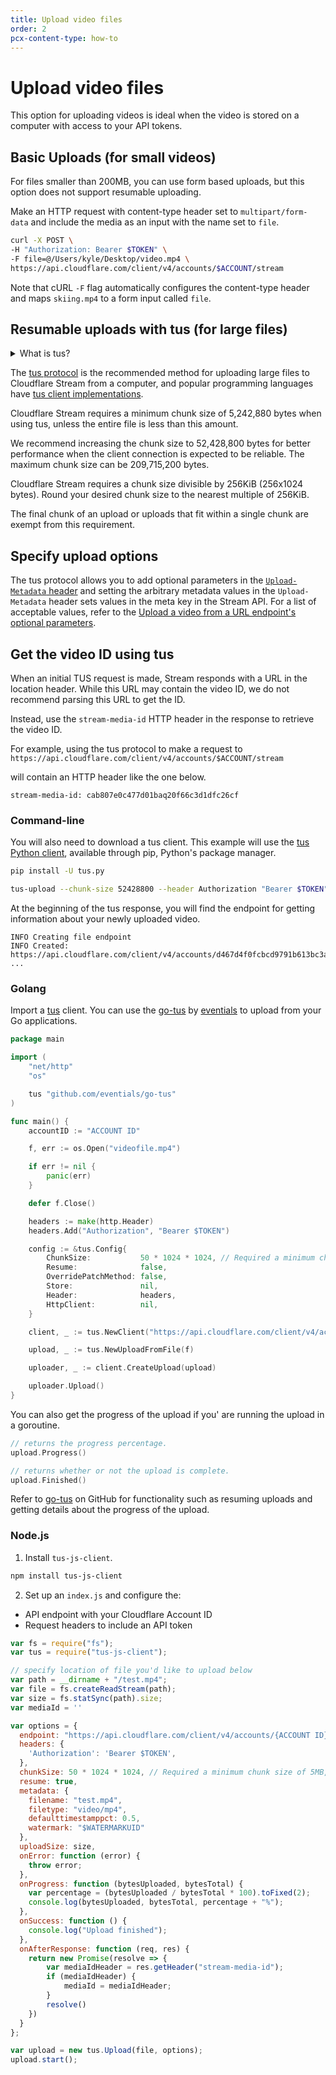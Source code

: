 ```yaml
---
title: Upload video files
order: 2
pcx-content-type: how-to
---
```


# Upload video files

This option for uploading videos is ideal when the video is stored on a computer with access to your API tokens.

## Basic Uploads (for small videos)

For files smaller than 200MB, you can use form based uploads, but this option does not support resumable uploading.

Make an HTTP request with content-type header set to `multipart/form-data` and include the media as an input with the name set to `file`.

```bash
curl -X POST \
-H "Authorization: Bearer $TOKEN" \
-F file=@/Users/kyle/Desktop/video.mp4 \
https://api.cloudflare.com/client/v4/accounts/$ACCOUNT/stream
```

<Aside>

Note that cURL `-F` flag automatically configures the content-type header and maps `skiing.mp4` to a form input called `file`.

</Aside>

## Resumable uploads with tus (for large files)

<details>
<summary>
  What is tus?
</summary>
<div>
tus is a protocol based on HTTP for resumable file uploads. Resumable means that an upload can be interrupted at any moment and can be resumed without re-uploading the previous data again. An interruption may happen willingly, if the user wants to pause, or by accident in case of an network issue or server outage.
</div>
</details>

The [tus protocol](https://tus.io) is the recommended method for uploading large files to Cloudflare Stream from a computer, and popular programming languages have [tus client implementations](https://tus.io/implementations.html).

Cloudflare Stream requires a minimum chunk size of 5,242,880 bytes when using tus, unless the entire file is less than this amount.

We recommend increasing the chunk size to 52,428,800 bytes for better performance when the client connection is expected to be reliable. The maximum chunk size can be 209,715,200 bytes.

<Aside>

Cloudflare Stream requires a chunk size divisible by 256KiB (256x1024 bytes). Round your desired chunk size to the nearest multiple of 256KiB.

The final chunk of an upload or uploads that fit within a single chunk are exempt from this requirement.

</Aside>

## Specify upload options

The tus protocol allows you to add optional parameters in the [`Upload-Metadata` header](https://tus.io/protocols/resumable-upload.html#upload-metadata) and setting the arbitrary metadata values in the `Upload-Metadata` header sets values in the meta key in the Stream API. For a list of acceptable values, refer to the [Upload a video from a URL endpoint's optional parameters](https://api.cloudflare.com/#stream-videos-properties).


## Get the video ID using tus

When an initial TUS request is made, Stream responds with a URL in the location header. While this URL may contain the video ID, we do not recommend parsing this URL to get the ID.

Instead, use the `stream-media-id` HTTP header in the response to retrieve the video ID.

For example, using the tus protocol to make a request to `https://api.cloudflare.com/client/v4/accounts/$ACCOUNT/stream`
  
will contain an HTTP header like the one below.

```
stream-media-id: cab807e0c477d01baq20f66c3d1dfc26cf
```

### Command-line

You will also need to download a tus client. This example will use the [tus Python client](https://github.com/tus/tus-py-client), available through pip, Python's package manager.

```bash
pip install -U tus.py
```

```bash
tus-upload --chunk-size 52428800 --header Authorization "Bearer $TOKEN" $PATH_TO_VIDEO https://api.cloudflare.com/client/v4/accounts/$ACCOUNT/stream
```

At the beginning of the tus response, you will find the endpoint for getting information about your newly uploaded video.

    INFO Creating file endpoint
    INFO Created: https://api.cloudflare.com/client/v4/accounts/d467d4f0fcbcd9791b613bc3a9599cdc/stream/dd5d531a12de0c724bd1275a3b2bc9c6
    ...

### Golang

Import a [tus](https://tus.io) client. You can use the [go-tus](https://github.com/eventials/go-tus) by [eventials](https://github.com/eventials) to upload from your Go applications.

```go
package main

import (
	"net/http"
	"os"

	tus "github.com/eventials/go-tus"
)

func main() {
	accountID := "ACCOUNT ID"

	f, err := os.Open("videofile.mp4")

	if err != nil {
		panic(err)
	}

	defer f.Close()

	headers := make(http.Header)
	headers.Add("Authorization", "Bearer $TOKEN")

	config := &tus.Config{
		ChunkSize:           50 * 1024 * 1024, // Required a minimum chunk size of 5MB, here we use 50MB.
		Resume:              false,
		OverridePatchMethod: false,
		Store:               nil,
		Header:              headers,
		HttpClient:          nil,
	}

	client, _ := tus.NewClient("https://api.cloudflare.com/client/v4/accounts/"+ accountID +"/stream", config)

	upload, _ := tus.NewUploadFromFile(f)

	uploader, _ := client.CreateUpload(upload)

	uploader.Upload()
}

```

You can also get the progress of the upload if you' are running the upload in a goroutine.

```go
// returns the progress percentage.
upload.Progress()

// returns whether or not the upload is complete.
upload.Finished()
```

Refer to [go-tus](https://github.com/eventials/go-tus) on GitHub for functionality such as resuming uploads and getting details about the progress of the upload.

### Node.js

1. Install `tus-js-client`.

```bash
npm install tus-js-client
```

2. Set up an `index.js` and configure the:

* API endpoint with your Cloudflare Account ID
* Request headers to include an API token

```javascript
var fs = require("fs");
var tus = require("tus-js-client");

// specify location of file you'd like to upload below
var path = __dirname + "/test.mp4";
var file = fs.createReadStream(path);
var size = fs.statSync(path).size;
var mediaId = ''

var options = {
  endpoint: "https://api.cloudflare.com/client/v4/accounts/{ACCOUNT ID}/stream",
  headers: {
    'Authorization': 'Bearer $TOKEN',
  },
  chunkSize: 50 * 1024 * 1024, // Required a minimum chunk size of 5MB, here we use 50MB.
  resume: true,
  metadata: {
    filename: "test.mp4",
    filetype: "video/mp4",
    defaulttimestamppct: 0.5,
    watermark: "$WATERMARKUID"
  },
  uploadSize: size,
  onError: function (error) {
    throw error;
  },
  onProgress: function (bytesUploaded, bytesTotal) {
    var percentage = (bytesUploaded / bytesTotal * 100).toFixed(2);
    console.log(bytesUploaded, bytesTotal, percentage + "%");
  },
  onSuccess: function () {
    console.log("Upload finished");
  },
  onAfterResponse: function (req, res) {
    return new Promise(resolve => {
        var mediaIdHeader = res.getHeader("stream-media-id");
        if (mediaIdHeader) {
            mediaId = mediaIdHeader;
        }
        resolve()
    })
  }
};

var upload = new tus.Upload(file, options);
upload.start();
```
